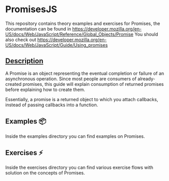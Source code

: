 # PromisesJS
This repository contains theory examples and exercises for Promises, the documentation can be found in https://developer.mozilla.org/en-US/docs/Web/JavaScript/Reference/Global_Objects/Promise 
You should also check out https://developer.mozilla.org/en-US/docs/Web/JavaScript/Guide/Using_promises

## <u>Description</u>
A Promise is an object representing the eventual completion or failure of an asynchronous operation. Since most people are consumers of already-created promises, this guide will explain consumption of returned promises before explaining how to create them.

Essentially, a promise is a returned object to which you attach callbacks, instead of passing callbacks into a function.

## Examples :package:
Inside the examples directory you can find examples on Promises.

## Exercises :zap:
Inside the exercises directory you can find various exercise flows with solution on the concepts of Promises.
